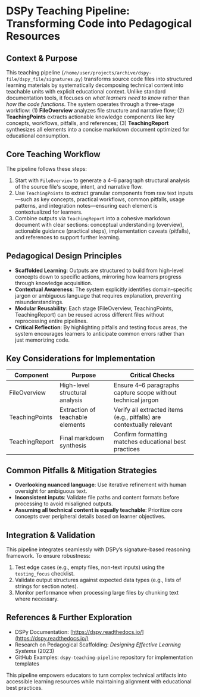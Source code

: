 # DSPy Teaching Pipeline: Transforming Code into Pedagogical Resources

## Context & Purpose
This teaching pipeline (`/home/user/projects/archive/dspy-file/dspy_file/signatures.py`) transforms source code files into structured learning materials by systematically decomposing technical content into teachable units with explicit educational context. Unlike standard documentation tools, it focuses on *what learners need to know* rather than *how the code functions*. The system operates through a three-stage workflow: (1) **FileOverview** analyzes file structure and narrative flow; (2) **TeachingPoints** extracts actionable knowledge components like key concepts, workflows, pitfalls, and references; (3) **TeachingReport** synthesizes all elements into a concise markdown document optimized for educational consumption.

## Core Teaching Workflow
The pipeline follows these steps:
1. Start with `FileOverview` to generate a 4–6 paragraph structural analysis of the source file's scope, intent, and narrative flow.
2. Use `TeachingPoints` to extract granular components from raw text inputs—such as key concepts, practical workflows, common pitfalls, usage patterns, and integration notes—ensuring each element is contextualized for learners.
3. Combine outputs via `TeachingReport` into a cohesive markdown document with clear sections: conceptual understanding (overview), actionable guidance (practical steps), implementation caveats (pitfalls), and references to support further learning.

## Pedagogical Design Principles
- **Scaffolded Learning**: Outputs are structured to build from high-level concepts down to specific actions, mirroring how learners progress through knowledge acquisition.
- **Contextual Awareness**: The system explicitly identifies domain-specific jargon or ambiguous language that requires explanation, preventing misunderstandings.
- **Modular Reusability**: Each stage (FileOverview, TeachingPoints, TeachingReport) can be reused across different files without reprocessing entire pipelines.
- **Critical Reflection**: By highlighting pitfalls and testing focus areas, the system encourages learners to anticipate common errors rather than just memorizing code.

## Key Considerations for Implementation
| Component | Purpose | Critical Checks |
|-----------|---------|------------------|
| FileOverview | High-level structural analysis | Ensure 4–6 paragraphs capture scope without technical jargon |
| TeachingPoints | Extraction of teachable elements | Verify all extracted items (e.g., pitfalls) are contextually relevant |
| TeachingReport | Final markdown synthesis | Confirm formatting matches educational best practices |

## Common Pitfalls & Mitigation Strategies
- **Overlooking nuanced language**: Use iterative refinement with human oversight for ambiguous text.
- **Inconsistent inputs**: Validate file paths and content formats before processing to avoid misaligned outputs.
- **Assuming all technical content is equally teachable**: Prioritize core concepts over peripheral details based on learner objectives.

## Integration & Validation
This pipeline integrates seamlessly with DSPy’s signature-based reasoning framework. To ensure robustness:
1. Test edge cases (e.g., empty files, non-text inputs) using the `testing_focus` checklist.
2. Validate output structures against expected data types (e.g., lists of strings for section notes).
3. Monitor performance when processing large files by chunking text where necessary.

## References & Further Exploration
- DSPy Documentation: [https://dspy.readthedocs.io/](https://dspy.readthedocs.io/)  
- Research on Pedagogical Scaffolding: *Designing Effective Learning Systems* (2023)
- GitHub Examples: `dspy-teaching-pipeline` repository for implementation templates

This pipeline empowers educators to turn complex technical artifacts into accessible learning resources while maintaining alignment with educational best practices.

